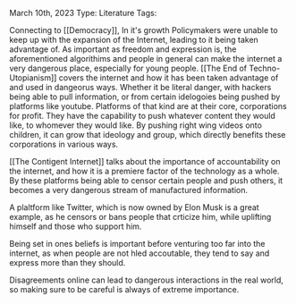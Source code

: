 March 10th, 2023
Type: Literature
Tags:

Connecting to [[Democracy]], In it's growth Policymakers were unable to keep up with the expansion of the Internet, leading to it being taken advantage of. As important as freedom and expression is, the aforementioned algorithims and people in general can make the internet a very dangerous place, especially for young people. [[The End of Techno-Utopianism]] covers the internet and how it has been taken advantage of and used in dangeorus ways. Whether it be literal danger, with hackers being able to pull information, or from certain idelogoies being pushed by platforms like youtube. Platforms of that kind are at their core, corporations for profit. They have the capability to push whatever content they would like, to whomever they would like. By pushing right wing videos onto children, it can grow that ideology and group, which directly benefits these corporations in various ways.

[[The Contigent Internet]] talks about the importance of accountability on the internet, and how it is a premiere factor of the technology as a whole. By these platforms being able to censor certain people and push others, it becomes a very dangerous stream of manufactured information.

A plaltform like Twitter, which is now owned by Elon Musk is a great example, as he censors or bans people that crticize him, while uplifting himself and those who support him.

Being set in ones beliefs is important before venturing too far into the internet, as when people are not hled accoutable, they tend to say and express more than they should. 

Disagreements online can lead to dangerous interactions in the real world, so making sure to be careful is always of extreme importance.